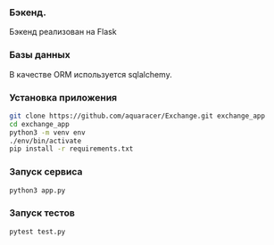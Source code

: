 ### Бэкенд.
Бэкенд реализован на Flask

### Базы данных
В качестве ORM используется sqlalchemy. 


### Установка приложения 
```bash
git clone https://github.com/aquaracer/Exchange.git exchange_app
cd exchange_app
python3 -m venv env
./env/bin/activate
pip install -r requirements.txt
```
### Запуск сервиса
```bash
python3 app.py
```
### Запуск тестов
```bash
pytest test.py
```
